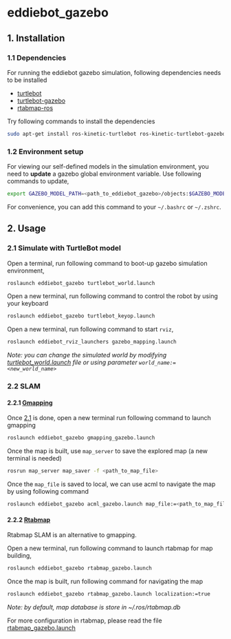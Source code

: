# eddiebot_gazebo



## 1. Installation

### 1.1 Dependencies

For running the eddiebot gazebo simulation, following dependencies needs to be installed

- [turtlebot](http://wiki.ros.org/turtlebot)
- [turtlebot-gazebo](http://wiki.ros.org/turtlebot_gazebo)
- [rtabmap-ros](http://wiki.ros.org/rtabmap_ros)

Try following commands to install the dependencies

```bash
sudo apt-get install ros-kinetic-turtlebot ros-kinetic-turtlebot-gazebo ros-kinetic-rtabmap-ros
```

### 1.2 Environment setup

For viewing our self-defined models in the simulation environment, you need to **update** a gazebo global environment variable. Use following commands to update,

```bash
export GAZEBO_MODEL_PATH=<path_to_eddiebot_gazebo>/objects:$GAZEBO_MODEL_PATH
```

For convenience, you can add this command to your `~/.bashrc` or `~/.zshrc`.

## 2. Usage

### 2.1 Simulate with TurtleBot model

Open a terminal, run following command to boot-up gazebo simulation environment,

```bash
roslaunch eddiebot_gazebo turtlebot_world.launch
```

Open a new terminal, run following command to control the robot by using your keyboard

```bash
roslaunch eddiebot_gazebo turtlebot_keyop.launch
```

Open a new terminal, run following command to start `rviz`,

```bash
roslaunch eddiebot_rviz_launchers gazebo_mapping.launch
```

*Note: you can change the simulated world by modifying [turtlebot_world.launch](eddiebot_gazebo/launch/turtlebot_world.launch) file or using parameter `world_name:=<new_world_name>`* 

### 2.2 SLAM

#### 2.2.1 [Gmapping](http://wiki.ros.org/gmapping)

Once [2.1](#21-simulate-with-turtlebot-model) is done, open a new terminal run following command to launch gmapping

```bash
roslaunch eddiebot_gazebo gmapping_gazebo.launch
```

Once the map is built, use `map_server` to save the explored map (a new terminal is needed)

```bash
rosrun map_server map_saver -f <path_to_map_file>
```

Once the `map_file` is saved to local, we can use acml to navigate the map by using following command

```bash
roslaunch eddiebot_gazebo acml_gazebo.launch map_file:=<path_to_map_file>
```

#### 2.2.2 [Rtabmap](http://wiki.ros.org/rtabmap_ros)

Rtabmap SLAM is an alternative to gmapping. 

Open a new terminal, run following command to launch rtabmap for map building,

```bash
roslaunch eddiebot_gazebo rtabmap_gazebo.launch
```

Once the map is built, run following command for navigating the map

```bash
roslaunch eddiebot_gazebo rtabmap_gazebo.launch localization:=true
```

*Note: by default, map database is store in ~/.ros/rtabmap.db*

For more configuration in rtabmap, please read the file [rtabmap_gazebo.launch](eddiebot_gazebo/launch/rtabmap_gazebo.launch) 